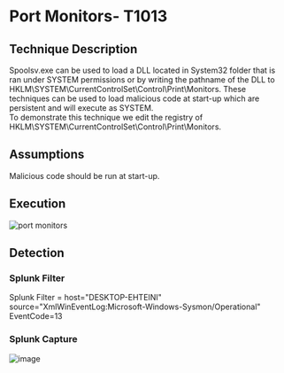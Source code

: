 # Port Monitors- T1013

## Technique Description 
Spoolsv.exe can be used to load a DLL located in System32 folder that is ran under SYSTEM permissions or by writing the pathname of the DLL to HKLM\SYSTEM\CurrentControlSet\Control\Print\Monitors. These techniques can be used to load malicious code at start-up which are persistent and will execute as SYSTEM.   
To demonstrate this technique we edit the registry of HKLM\SYSTEM\CurrentControlSet\Control\Print\Monitors. 

## Assumptions
Malicious code should be run at start-up.

## Execution
![port monitors](https://user-images.githubusercontent.com/36422282/55608850-531cb780-574d-11e9-840c-4c3c325ccdc2.JPG)

## Detection
### Splunk Filter
Splunk Filter = host="DESKTOP-EHTEINI" source="XmlWinEventLog:Microsoft-Windows-Sysmon/Operational" EventCode=13

### Splunk Capture
![image](https://user-images.githubusercontent.com/36422282/55608872-616ad380-574d-11e9-8e65-8cf24f0213cd.png)

